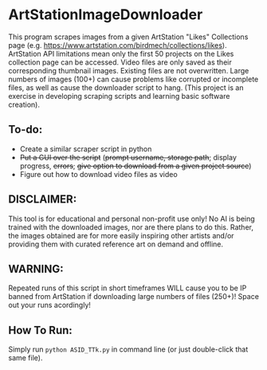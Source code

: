 # ArtStationImageDownloader
This program scrapes images from a given ArtStation "Likes" Collections page (e.g. https://www.artstation.com/birdmech/collections/likes). ArtStation API limitations mean only the first 50 projects on the Likes collection page can be accessed. Video files are only saved as their corresponding thumbnail images. Existing files are not overwritten. Large numbers of images (100+) can cause problems like corrupted or incomplete files, as well as cause the downloader script to hang. (This project is an exercise in developing scraping scripts and learning basic software creation).

## To-do:
- Create a similar scraper script in python
- ~~Put a GUI over the script~~ (~~prompt username, storage path~~; display progress, ~~errors~~; ~~give option to download from a given project source~~)
- Figure out how to download video files as video

## DISCLAIMER:
This tool is for educational and personal non-profit use only! No AI is being trained with the downloaded images, nor are there plans to do this. Rather, the images obtained are for more easily inspiring other artists and/or providing them with curated reference art on demand and offline. 

## WARNING:
Repeated runs of this script in short timeframes WILL cause you to be IP banned from ArtStation if downloading large numbers of files (250+)! Space out your runs acordingly!

## How To Run:
Simply run ``python ASID_TTk.py`` in command line (or just double-click that same file).

